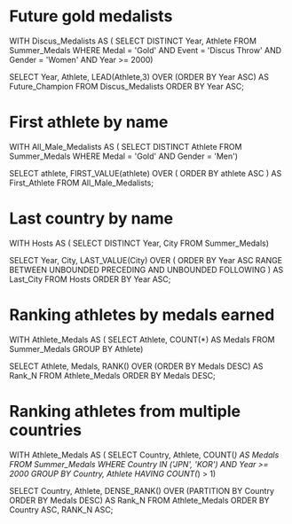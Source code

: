 # Future gold medalists
WITH Discus_Medalists AS (
  SELECT DISTINCT
    Year,
    Athlete
  FROM Summer_Medals
  WHERE Medal = 'Gold'
    AND Event = 'Discus Throw'
    AND Gender = 'Women'
    AND Year >= 2000)

SELECT
  Year,
  Athlete,
  LEAD(Athlete,3) OVER (ORDER BY Year ASC) AS Future_Champion
FROM Discus_Medalists
ORDER BY Year ASC;

# First athlete by name
WITH All_Male_Medalists AS (
  SELECT DISTINCT
    Athlete
  FROM Summer_Medals
  WHERE Medal = 'Gold'
    AND Gender = 'Men')

SELECT
  athlete,
  FIRST_VALUE(athlete) OVER (
    ORDER BY athlete ASC
  ) AS First_Athlete
FROM All_Male_Medalists;

# Last country by name
WITH Hosts AS (
  SELECT DISTINCT Year, City
    FROM Summer_Medals)

SELECT
  Year,
  City,
  LAST_VALUE(City) OVER (
   ORDER BY Year ASC
   RANGE BETWEEN
     UNBOUNDED PRECEDING AND
     UNBOUNDED FOLLOWING
  ) AS Last_City
FROM Hosts
ORDER BY Year ASC;

# Ranking athletes by medals earned
WITH Athlete_Medals AS (
  SELECT
    Athlete,
    COUNT(*) AS Medals
  FROM Summer_Medals
  GROUP BY Athlete)

SELECT
  Athlete,
  Medals,
 RANK() OVER (ORDER BY Medals DESC) AS Rank_N
FROM Athlete_Medals
ORDER BY Medals DESC;

# Ranking athletes from multiple countries
WITH Athlete_Medals AS (
  SELECT
    Country, Athlete, COUNT(*) AS Medals
  FROM Summer_Medals
  WHERE
    Country IN ('JPN', 'KOR')
    AND Year >= 2000
  GROUP BY Country, Athlete
  HAVING COUNT(*) > 1)

SELECT
  Country,
  Athlete,
  DENSE_RANK() OVER (PARTITION BY Country
                ORDER BY Medals DESC) AS Rank_N
FROM Athlete_Medals
ORDER BY Country ASC, RANK_N ASC;